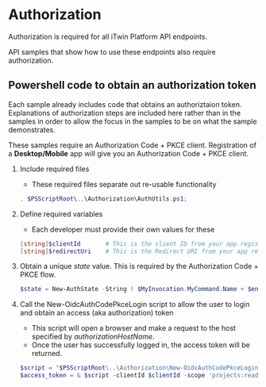 # Authorization

Authorization is required for all iTwin Platform API endpoints.  

API samples that show how to use these endpoints also require authorization.

## Powershell code to obtain an authorization token

Each sample already includes code that obtains an authoriztaion token.  Explanations of authorization steps are included here rather than in the samples in order to allow the focus in the samples to be on what the sample demonstrates.

These samples require an Authorization Code + PKCE client.  Registration of a **Desktop/Mobile** app will give you an Authorization Code + PKCE client.

1. Include required files

    - These required files separate out re-usable functionality

    ```Powershell
    . $PSScriptRoot\..\Authorization\AuthUtils.ps1;
    ```

2. Define required variables

    - Each developer must provide their own values for these

    ```Powershell
    [string]$clientId       # This is the client ID from your app registration
    [string]$redirectUri    # This is the Redirect URI from your app registration
    ```

3. Obtain a unique *state* value.  This is required by the Authorization Code + PKCE flow.

    ```Powershell
    $state = New-AuthState -String ( $MyInvocation.MyCommand.Name + $env:computername );
    ```

4. Call the New-OidcAuthCodePkceLogin script to allow the user to login and obtain an access (aka authorization) token

    - This script will open a browser and make a request to the host specified by *authorizationHostName*.
    - Once the user has successfully logged in, the access token will be returned.

    ```Powershell
    $script = "$PSScriptRoot\..\Authorization\New-OidcAuthCodePkceLogin.ps1";
    $access_token = & $script -clientId $clientId -scope 'projects:read' -redirectUri $redirectUri -state $state -authorizationHostname 'ims.bentley.com'
    ```


